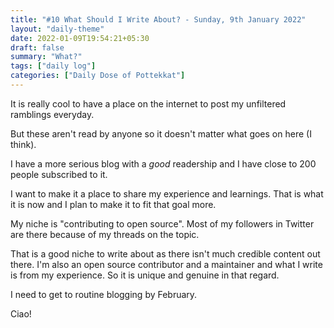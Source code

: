 ```yaml
---
title: "#10 What Should I Write About? - Sunday, 9th January 2022"
layout: "daily-theme"
date: 2022-01-09T19:54:21+05:30
draft: false
summary: "What?"
tags: ["daily log"]
categories: ["Daily Dose of Pottekkat"]
---
```


It is really cool to have a place on the internet to post my unfiltered ramblings everyday.

But these aren't read by anyone so it doesn't matter what goes on here (I think).

I have a more serious blog with a _good_ readership and I have close to 200 people subscribed to it.

I want to make it a place to share my experience and learnings. That is what it is now and I plan to make it to fit that goal more.

My niche is "contributing to open source". Most of my followers in Twitter are there because of my threads on the topic.

That is a good niche to write about as there isn't much credible content out there. I'm also an open source contributor and a maintainer and what I write is from my experience. So it is unique and genuine in that regard.

I need to get to routine blogging by February.

Ciao!